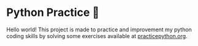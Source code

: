 # Python Practice 🐍

Hello world!
This project is made to practice and improvement my python coding skills by solving some exercises available  at [practicepython.org](https://www.practicepython.org/). 
